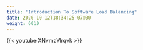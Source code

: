 ```yaml
---
title: "Introduction To Software Load Balancing"
date: 2020-10-12T18:34:25-07:00
weight: 6010
---
```


{{< youtube  XNvmzVlrqvk  >}}

